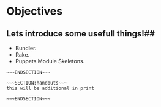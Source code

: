 <!SLIDE>
# Objectives #
## Lets introduce some usefull things!##

* Bundler.
* Rake.
* Puppets Module Skeletons.



~~~SECTION:notes~~~
~~~ENDSECTION~~~

~~~SECTION:handouts~~~
this will be additional in print

~~~ENDSECTION~~~

